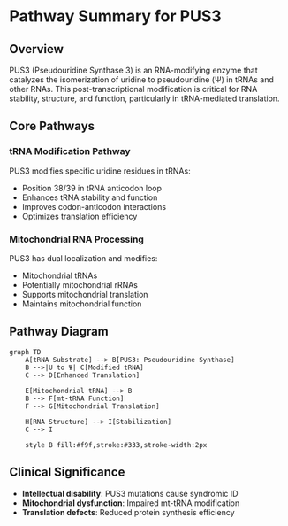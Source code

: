 # Pathway Summary for PUS3

## Overview
PUS3 (Pseudouridine Synthase 3) is an RNA-modifying enzyme that catalyzes the isomerization of uridine to pseudouridine (Ψ) in tRNAs and other RNAs. This post-transcriptional modification is critical for RNA stability, structure, and function, particularly in tRNA-mediated translation.

## Core Pathways

### tRNA Modification Pathway
PUS3 modifies specific uridine residues in tRNAs:
- Position 38/39 in tRNA anticodon loop
- Enhances tRNA stability and function
- Improves codon-anticodon interactions
- Optimizes translation efficiency

### Mitochondrial RNA Processing
PUS3 has dual localization and modifies:
- Mitochondrial tRNAs
- Potentially mitochondrial rRNAs
- Supports mitochondrial translation
- Maintains mitochondrial function

## Pathway Diagram

```mermaid
graph TD
    A[tRNA Substrate] --> B[PUS3: Pseudouridine Synthase]
    B -->|U to Ψ| C[Modified tRNA]
    C --> D[Enhanced Translation]
    
    E[Mitochondrial tRNA] --> B
    B --> F[mt-tRNA Function]
    F --> G[Mitochondrial Translation]
    
    H[RNA Structure] --> I[Stabilization]
    C --> I
    
    style B fill:#f9f,stroke:#333,stroke-width:2px
```

## Clinical Significance
- **Intellectual disability**: PUS3 mutations cause syndromic ID
- **Mitochondrial dysfunction**: Impaired mt-tRNA modification
- **Translation defects**: Reduced protein synthesis efficiency
